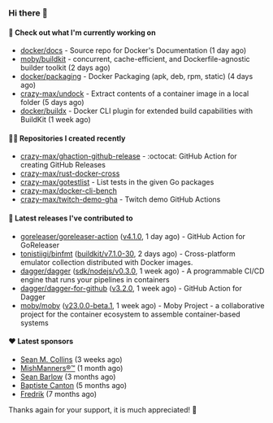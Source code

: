 ### Hi there 👋

#### 👷 Check out what I'm currently working on

- [docker/docs](https://github.com/docker/docs) - Source repo for Docker&#39;s Documentation (1 day ago)
- [moby/buildkit](https://github.com/moby/buildkit) - concurrent, cache-efficient, and Dockerfile-agnostic builder toolkit (2 days ago)
- [docker/packaging](https://github.com/docker/packaging) - Docker Packaging (apk, deb, rpm, static) (4 days ago)
- [crazy-max/undock](https://github.com/crazy-max/undock) - Extract contents of a container image in a local folder (5 days ago)
- [docker/buildx](https://github.com/docker/buildx) - Docker CLI plugin for extended build capabilities with BuildKit (1 week ago)

#### 👨‍💻 Repositories I created recently

- [crazy-max/ghaction-github-release](https://github.com/crazy-max/ghaction-github-release) - :octocat: GitHub Action for creating GitHub Releases
- [crazy-max/rust-docker-cross](https://github.com/crazy-max/rust-docker-cross)
- [crazy-max/gotestlist](https://github.com/crazy-max/gotestlist) - List tests in the given Go packages
- [crazy-max/docker-cli-bench](https://github.com/crazy-max/docker-cli-bench)
- [crazy-max/twitch-demo-gha](https://github.com/crazy-max/twitch-demo-gha) - Twitch demo GitHub Actions

#### 🚀 Latest releases I've contributed to

- [goreleaser/goreleaser-action](https://github.com/goreleaser/goreleaser-action) ([v4.1.0](https://github.com/goreleaser/goreleaser-action/releases/tag/v4.1.0), 1 day ago) - GitHub Action for GoReleaser
- [tonistiigi/binfmt](https://github.com/tonistiigi/binfmt) ([buildkit/v7.1.0-30](https://github.com/tonistiigi/binfmt/releases/tag/buildkit/v7.1.0-30), 2 days ago) - Cross-platform emulator collection distributed with Docker images.
- [dagger/dagger](https://github.com/dagger/dagger) ([sdk/nodejs/v0.3.0](https://github.com/dagger/dagger/releases/tag/sdk/nodejs/v0.3.0), 1 week ago) - A programmable CI/CD engine that runs your pipelines in containers
- [dagger/dagger-for-github](https://github.com/dagger/dagger-for-github) ([v3.2.0](https://github.com/dagger/dagger-for-github/releases/tag/v3.2.0), 1 week ago) - GitHub Action for Dagger
- [moby/moby](https://github.com/moby/moby) ([v23.0.0-beta.1](https://github.com/moby/moby/releases/tag/v23.0.0-beta.1), 1 week ago) - Moby Project - a collaborative project for the container ecosystem to assemble container-based systems

#### ❤️ Latest sponsors
- [Sean M. Collins](https://github.com/sc68cal) (3 weeks ago)
- [MishManners®™](https://github.com/mishmanners) (1 month ago)
- [Sean Barlow](https://github.com/woolrab6) (3 months ago)
- [Baptiste Canton](https://github.com/batmac) (5 months ago)
- [Fredrik](https://github.com/fredrikscode) (7 months ago)

Thanks again for your support, it is much appreciated! 🙏
